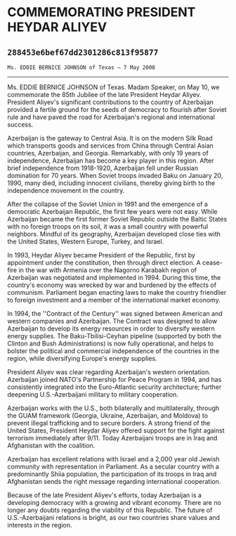 # COMMEMORATING PRESIDENT HEYDAR ALIYEV
## `288453e6bef67dd2301286c813f95877`
`Ms. EDDIE BERNICE JOHNSON of Texas — 7 May 2008`

---


Ms. EDDIE BERNICE JOHNSON of Texas. Madam Speaker, on May 10, we 
commemorate the 85th Jubilee of the late President Heydar Aliyev. 
President Aliyev's significant contributions to the country of 
Azerbaijan provided a fertile ground for the seeds of democracy to 
flourish after Soviet rule and have paved the road for Azerbaijan's 
regional and international success.

Azerbaijan is the gateway to Central Asia. It is on the modern Silk 
Road which transports goods and services from China through Central 
Asian countries, Azerbaijan, and Georgia. Remarkably, with only 19 
years of independence, Azerbaijan has become a key player in this 
region. After brief independence from 1918-1920, Azerbaijan fell under 
Russian domination for 70 years. When Soviet troops invaded Baku on 
January 20, 1990, many died, including innocent civilians, thereby 
giving birth to the independence movement in the country.

After the collapse of the Soviet Union in 1991 and the emergence of a 
democratic Azerbaijan Republic, the first few years were not easy. 
While Azerbaijan became the first former Soviet Republic outside the 
Baltic States with no foreign troops on its soil, it was a small 
country with powerful neighbors. Mindful of its geography, Azerbaijan 
developed close ties with the United States, Western Europe, Turkey, 
and Israel.

In 1993, Heydar Aliyev became President of the Republic, first by 
appointment under the constitution, then through direct election. A 
cease-fire in the war with Armenia over the Nagorno Karabakh region of 
Azerbaijan was negotiated and implemented in 1994. During this time, 
the country's economy was wrecked by war and burdened by the effects of 
communism. Parliament began enacting laws to make the country 
friendlier to foreign investment and a member of the international 
market economy.

In 1994, the ''Contract of the Century'' was signed between American 
and western companies and Azerbaijan. The Contract was designed to 
allow Azerbaijan to develop its energy resources in order to diversify 
western energy supplies. The Baku-Tbilisi-Ceyhan pipeline (supported by 
both the Clinton and Bush Administrations) is now fully operational, 
and helps to bolster the political and commercial independence of the 
countries in the region, while diversifying Europe's energy supplies.

President Aliyev was clear regarding Azerbaijan's western 
orientation. Azerbaijan joined NATO's Partnership for Peace Program in 
1994, and has consistently integrated into the Euro-Atlantic security 
architecture; further deepening U.S.-Azerbaijani military to military 
cooperation.

Azerbaijan works with the U.S., both bilaterally and multilaterally, 
through the GUAM framework (Georgia, Ukraine, Azerbaijan, and Moldova) 
to prevent illegal trafficking and to secure borders. A strong friend 
of the United States, President Heydar Aliyev offered support for the 
fight against terrorism immediately after 9/11. Today Azerbaijani 
troops are in Iraq and Afghanistan with the coalition.

Azerbaijan has excellent relations with Israel and a 2,000 year old 
Jewish community with representation in Parliament. As a secular 
country with a predominantly Shiia population, the participation of its 
troops in Iraq and Afghanistan sends the right message regarding 
international cooperation.

Because of the late President Aliyev's efforts, today Azerbaijan is a 
developing democracy with a growing and vibrant economy. There are no 
longer any doubts regarding the viability of this Republic. The future 
of U.S.-Azerbaijani relations is bright, as our two countries share 
values and interests in the region.
